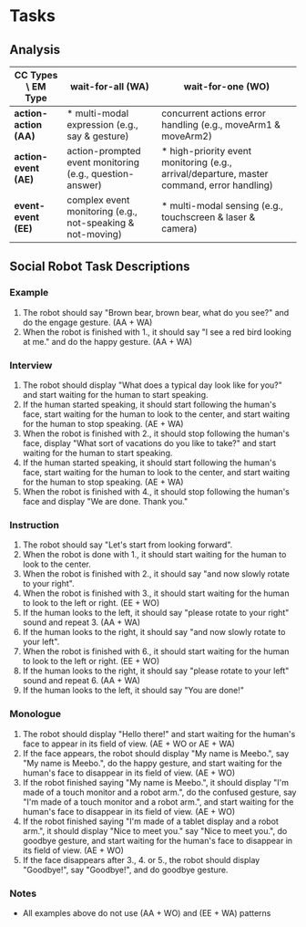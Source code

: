 # Tasks

## Analysis

| CC Types \ EM Type     | wait-for-all (WA)                                          | wait-for-one (WO)                                                                           |
| ---------------------- | ---------------------------------------------------------- | ------------------------------------------------------------------------------------------- |
| **action-action (AA)** | \* multi-modal expression (e.g., say & gesture)            | concurrent actions error handling (e.g., moveArm1 & moveArm2)                               |
| **action-event (AE)**  | action-prompted event monitoring (e.g., question-answer)   | \* high-priority event monitoring (e.g., arrival/departure, master command, error handling) |
| **event-event (EE)**   | complex event monitoring (e.g., not-speaking & not-moving) | \* multi-modal sensing (e.g., touchscreen & laser & camera)                                 |

## Social Robot Task Descriptions

### Example

1. The robot should say "Brown bear, brown bear, what do you see?" and do the engage gesture. (AA + WA)
2. When the robot is finished with 1., it should say "I see a red bird looking at me." and do the happy gesture. (AA + WA)

### Interview

1. The robot should display "What does a typical day look like for you?" and start waiting for the human to start speaking.
2. If the human started speaking, it should start following the human's face, start waiting for the human to look to the center, and start waiting for the human to stop speaking. (AE + WA)
3. When the robot is finished with 2., it should stop following the human's face, display "What sort of vacations do you like to take?" and start waiting for the human to start speaking.
4. If the human started speaking, it should start following the human's face, start waiting for the human to look to the center, and start waiting for the human to stop speaking. (AE + WA)
5. When the robot is finished with 4., it should stop following the human's face and display "We are done. Thank you."

### Instruction

1. The robot should say "Let's start from looking forward".
2. When the robot is done with 1., it should start waiting for the human to look to the center.
3. When the robot is finished with 2., it should say "and now slowly rotate to your right".
4. When the robot is finished with 3., it should start waiting for the human to look to the left or right. (EE + WO)
5. If the human looks to the left, it should say "please rotate to your right" sound and repeat 3. (AA + WA)
6. If the human looks to the right, it should say "and now slowly rotate to your left".
7. When the robot is finished with 6., it should start waiting for the human to look to the left or right. (EE + WO)
8. If the human looks to the right, it should say "please rotate to your left" sound and repeat 6. (AA + WA)
9. If the human looks to the left, it should say "You are done!"

### Monologue

1. The robot should display "Hello there!" and start waiting for the human's face to appear in its field of view. (AE + WO or AE + WA)
2. If the face appears, the robot should display "My name is Meebo.", say "My name is Meebo.", do the happy gesture, and start waiting for the human's face to disappear in its field of view. (AE + WO)
3. If the robot finished saying "My name is Meebo.", it should display "I'm made of a touch monitor and a robot arm.", do the confused gesture, say "I'm made of a touch monitor and a robot arm.", and start waiting for the human's face to disappear in its field of view. (AE + WO)
4. If the robot finished saying "I'm made of a tablet display and a robot arm.", it should display "Nice to meet you." say "Nice to meet you.", do goodbye gesture, and start waiting for the human's face to disappear in its field of view. (AE + WO)
5. If the face disappears after 3., 4. or 5., the robot should display "Goodbye!", say "Goodbye!", and do goodbye gesture.

### Notes

- All examples above do not use (AA + WO) and (EE + WA) patterns
